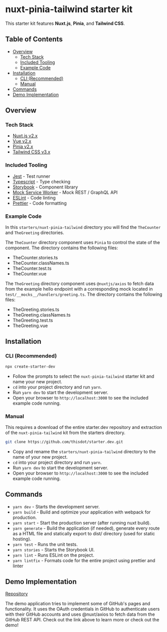 # nuxt-pinia-tailwind starter kit

This starter kit features **Nuxt.js**, **Pinia**, and **Tailwind CSS**.
## Table of Contents

  - [Overview](#overview)
    - [Tech Stack](#tech-stack)
    - [Included Tooling](#included-tooling)
    - [Example Code](#example-code)
  - [Installation](#installation)
    - [CLI (Recommended)](#cli-recommended)
    - [Manual](#manual)
  - [Commands](#commands)
  - [Demo Implementation](#demo-implementation)

## Overview

### Tech Stack

- [Nuxt.js v2.x](https://nuxtjs.org/)
- [Vue v2.x](https://v2.vuejs.org/)
- [Pinia v2.x](https://pinia.vuejs.org/)
- [Tailwind CSS v3.x](https://tailwindcss.com/)

### Included Tooling

- [Jest](https://jestjs.io/) - Test runner
- [Typescript](https://www.typescriptlang.org/) - Type checking
- [Storybook](https://storybook.js.org/) - Component library
- [Mock Service Worker](https://mswjs.io/) - Mock REST / GraphQL API
- [ESLint](https://eslint.org/) - Code linting
- [Prettier](https://prettier.io/) - Code formatting

### Example Code

In this `starters/nuxt-pinia-tailwind` directory you will find the `TheCounter` and `TheGreeting` directories. 

The `TheCounter` directory component uses `Pinia` to control the state of the component. The directory contains the following files:

- TheCounter.stories.ts
- TheCounter.classNames.ts
- TheCounter.test.ts
- TheCounter.vue

The `TheGreeting` directory component uses `@nuxtjs/axios` to fetch data from the example hello endpoint with a corresponding mock located in `test/__mocks__/handlers/greeting.ts`. The directory contains the following files:

- TheGreeting.stories.ts
- TheGreeting.classNames.ts
- TheGreeting.test.ts
- TheGreeting.vue

## Installation

### CLI (Recommended)

```bash
npx create-starter-dev
```

- Follow the prompts to select the `nuxt-pinia-tailwind` starter kit and name your new project.
- `cd` into your project directory and run `yarn`.
- Run `yarn dev` to start the development server.
- Open your browser to `http://localhost:3000` to see the included example code running.

### Manual

This requires a download of the entire starter.dev repository and extraction of the `nuxt-pinia-tailwind` kit from the starters directory.

```bash
git clone https://github.com/thisdot/starter.dev.git
```

- Copy and rename the `starters/nuxt-pinia-tailwind` directory to the name of your new project.
- `cd` into your project directory and run `yarn`.
- Run `yarn dev` to start the development server.
- Open your browser to `http://localhost:3000` to see the included example code running.

## Commands

- `yarn dev` - Starts the development server.
- `yarn build` - Build and optimize your application with webpack for production.
- `yarn start` - Start the production server (after running nuxt build).
- `yarn generate` - Build the application (if needed), generate every route as a HTML file and statically export to dist/ directory (used for static hosting).
- `yarn test` - Runs the unit tests.
- `yarn stories` - Starts the Storybook UI.
- `yarn lint` - Runs ESLint on the project.
- `yarn lintfix` - Formats code for the entire project using prettier and linter

## Demo Implementation

[Repository](https://github.com/thisdot/starter.dev-showcases/tree/main/nuxt-pinia-tailwind)

The demo application tries to implement some of GitHub's pages and functionality. It uses the OAuth credentials in GitHub to authenticate users with their GitHub accounts and uses @nuxt/axios to fetch data from the GitHub REST API. Check out the link above to learn more or check out the demo!
